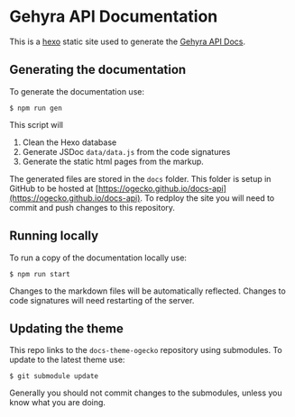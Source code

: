 # Gehyra API Documentation

This is a [hexo](https://hexo.io) static site used to generate the [Gehyra API Docs](https://ogecko.github.io/docs-api).



## Generating the documentation
To generate the documentation use:
```
$ npm run gen
```
This script will 
1. Clean the Hexo database
2. Generate JSDoc `data/data.js` from the code signatures
3. Generate the static html pages from the markup. 

The generated files are stored in the `docs` folder. This folder is setup in GitHub to be hosted at [https://ogecko.github.io/docs-api](https://ogecko.github.io/docs-api). To redploy the site you will need to commit and push changes to this repository.



## Running locally
To run a copy of the documentation locally use:
```
$ npm run start
```
Changes to the markdown files will be automatically reflected. Changes to code signatures will need restarting of the server.



## Updating the theme

This repo links to the `docs-theme-ogecko` repository using submodules. To update to the latest theme use:

```
$ git submodule update 
```
Generally you should not commit changes to the submodules, unless you know what you are doing.


